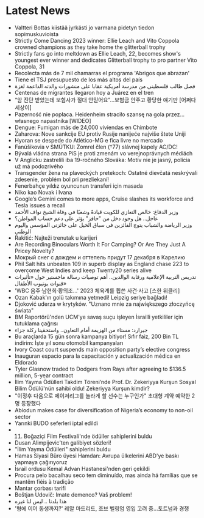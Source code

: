 # Latest News
-  Valtteri Bottas kiistää jyrkästi jo varmana pidetyn tiedon sopimuskuvioista
-  Strictly Come Dancing 2023 winner: Ellie Leach and Vito Coppola crowned champions as they take home the glitterball trophy
-  Strictly fans go into meltdown as Ellie Leach, 22, becomes show's youngest ever winner and dedicates Glitterball trophy to pro partner Vito Coppola, 31
-  Recolecta más de 7 mil chamarras el programa 'Abrigos que abrazan'
-  Tiene el TSJ presupuesto de los más altos del país
-  فصل طالب فلسطيني من مدرسة أمريكية عقابا على منشورات والدته الداعمة لغزة
-  Centenas de migrantes llegaron hoy a Juárez en el tren
-  “암 진단 받았는데 보험사가 절대 안믿어요”…보험금 안주고 황당한 얘기만 [어쩌다 세상이]
-  Pazerność nie popłaca. Heidenheim straciło szansę na gola przez... własnego napastnika [WIDEO]
-  Dengue: Fumigan más de 24,000 viviendas en Chimbote
-  Zaharova: Nove sankcije EU protiv Rusije nanijeće najviše štete Uniji
-  Hyoran se despede do Atlético-MG e fica livre no mercado
-  Fanúšikovia v SMÚTKU: Zomrel člen (†77) slávnej kapely AC/DC!
-  Bývalá vládna strana PiS je proti zmenám vo verejnoprávnych médiách
-  V Anglicku zastrelili iba 19-ročného Slováka: Motív nie je jasný, polícia už má podozrivého
-  Transgender žena na plaveckých pretekoch: Ostatné dievčatá neskrývali zdesenie, problém bol pri prezliekaní!
-  Fenerbahçe yıldız oyuncunun transferi için masada
-  Niko kao Novak i Ivana
-  Google’s Gemini comes to more apps, Cruise slashes its workforce and Tesla issues a recall
-  وزير الدفاع: خالص التعازي للكويت قيادةً وشعبًا في وفاة الشيخ نواف الأحمد
-  عاجل.. هل وجود دخل من "حافز" يؤثر على دعم حساب المواطن؟
-  وزير الرياضة والشباب يتوج الفائزين في سباق الخيل على جائزتي المؤسس واليوم الوطني
-  Rakitić: Najteži trenutak u karijeri
-  Are Recording Binoculars Worth It For Camping? Or Are They Just A Pricey Novelty?
-  Мокрый снег с дождем и оттепель придут 17 декабря в Карелию
-  Phil Salt hits unbeaten 109 in superb display as England chase 223 to overcome West Indies and keep Twenty20 series alive
-  تدريس التربية الإعلامية ورقابة الوالدين.. أهم توصيات رسالة ماجستير حول «تأثيرات قنوات يوتيوب الأطفال»
-  'WBC 음주·남현희·황의조…' 2023 체육계를 휩쓴 사건‧사고 [스한 위클리]
-  Ozan Kabak'ın golü takımına yetmedi! Leipzig seriye bağladı!
-  Djoković uderza w krytyków. "Uznano mnie za największego złoczyńcę świata"
-  BM Raportörü'nden UCM'ye savaş suçu işleyen İsrailli yetkililer için tutuklama çağrısı
-  جيرارد: مستاء من الهزيمة أمام التعاون.. واستحقينا ركلة جزاء
-  Bu araçlarda 15 gün sonra kampanya bitiyor! Sıfır faiz, 200 Bin TL indirim: İşte yıl sonu otomobil kampanyaları
-  Ivory Coast court suspends main opposition party’s elective congress
-  Inauguran espacio para la capacitación y actualización médica en Eldorado
-  Tyler Glasnow traded to Dodgers from Rays after agreeing to $136.5 million, 5-year contract
-  İlim Yayma Ödülleri Takdim Töreni’nde Prof. Dr. Zekeriyya Kurşun Sosyal Bilim Ödülü'nün sahibi oldu! Zekeriyya Kurşun kimdir?
-  "이정후 다음으로 메이저리그를 놀라게 할 선수는 누구인가" 초대형 계약 예약한 2명 등장했다
-  Abiodun makes case for diversification of Nigeria’s economy to non-oil sector
-  Yarınki BUDO seferleri iptal edildi
-  11. Boğaziçi Film Festivali'nde ödüller sahiplerini buldu
-  Dusan Alimpijevic'ten galibiyet sözleri!
-  "İlim Yayma Ödülleri" sahiplerini buldu
-  Hamas Siyasi Büro üyesi Hamdan: Avrupa ülkelerini ABD'ye baskı yapmaya çağırıyoruz
-  İsrail ordusu Kemal Advan Hastanesi'nden geri çekildi
-  Procura pelo bacalhau seco tem diminuído, mas ainda há famílias que se mantêm fiéis à tradição
-  Mantar çorbası tarifi
-  Boštjan Udovič: Imate demenco? Vaš problem!
-  هذا بلدنا .. ليس لنا غيره
-  '형에 이어 동생까지?' 레알 마드리드, 조브 벨링엄 영입 고려 중...토트넘과 경쟁
